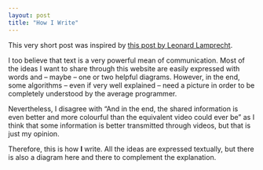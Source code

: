 ```yaml
---
layout: post
title: "How I Write"
---
```


This very short post was inspired by [this post by Leonard
Lamprecht](https://leo.im/notes/how-i-write-and-how-i-do-not/).

I too believe that text is a very powerful mean of communication. Most
of the ideas I want to share through this website are easily expressed
with words and – maybe – one or two helpful diagrams. However, in
the end, some algorithms – even if very well explained – need a
picture in order to be completely understood by the average programmer.

Nevertheless, I disagree with “And in the end, the shared information
is even better and more colourful than the equivalent video could ever
be” as I think that some information is better transmitted through
videos, but that is just my opinion.

Therefore, this is how **I** write. All the ideas are expressed
textually, but there is also a diagram here and there to complement the
explanation.
